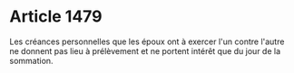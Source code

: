 # Article 1479

Les créances personnelles que les époux ont à exercer l'un contre l'autre ne donnent pas lieu à prélèvement et ne portent intérêt que du jour de la sommation.